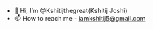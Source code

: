 - 👋 Hi, I’m @Kshitijthegreat(Kshitij Joshi)
- 📫 How to reach me - iamkshitij5@gmail.com

<!---
Kshitijthegreat/Kshitijthegreat is a ✨ special ✨ repository because its `README.md` (this file) appears on your GitHub profile.
You can click the Preview link to take a look at your changes.
--->
